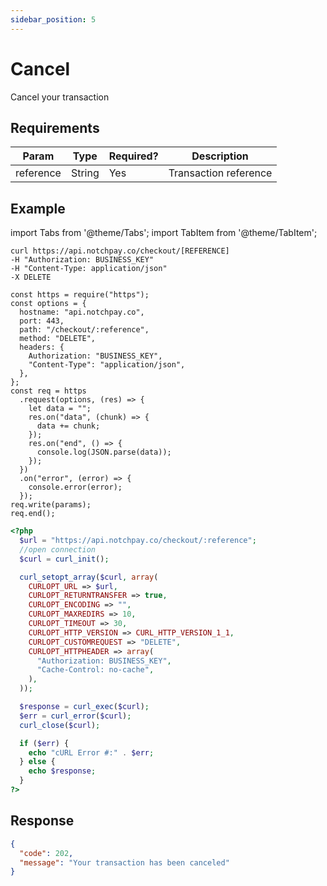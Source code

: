 ```yaml
---
sidebar_position: 5
---
```


# Cancel

Cancel your transaction

## Requirements

<table>
<thead>
<tr>
<th>Param</th>
<th>Type</th>
<th>Required?</th>
<th>Description</th>
</tr>
</thead>
<tbody>
<tr>
<td>reference</td>
<td>String</td>
<td>Yes</td>
<td>Transaction reference</td>
</tr>
</tbody>
</table>

## Example

import Tabs from '@theme/Tabs';
import TabItem from '@theme/TabItem';

<Tabs>
<TabItem value="curl" label="cURL">

```curl
curl https://api.notchpay.co/checkout/[REFERENCE]
-H "Authorization: BUSINESS_KEY"
-H "Content-Type: application/json"
-X DELETE
```

</TabItem>
<TabItem value="node" label="NodeJS">

```node
const https = require("https");
const options = {
  hostname: "api.notchpay.co",
  port: 443,
  path: "/checkout/:reference",
  method: "DELETE",
  headers: {
    Authorization: "BUSINESS_KEY",
    "Content-Type": "application/json",
  },
};
const req = https
  .request(options, (res) => {
    let data = "";
    res.on("data", (chunk) => {
      data += chunk;
    });
    res.on("end", () => {
      console.log(JSON.parse(data));
    });
  })
  .on("error", (error) => {
    console.error(error);
  });
req.write(params);
req.end();
```

</TabItem>
<TabItem value="php" label="PHP">

```php
<?php
  $url = "https://api.notchpay.co/checkout/:reference";
  //open connection
  $curl = curl_init();

  curl_setopt_array($curl, array(
    CURLOPT_URL => $url,
    CURLOPT_RETURNTRANSFER => true,
    CURLOPT_ENCODING => "",
    CURLOPT_MAXREDIRS => 10,
    CURLOPT_TIMEOUT => 30,
    CURLOPT_HTTP_VERSION => CURL_HTTP_VERSION_1_1,
    CURLOPT_CUSTOMREQUEST => "DELETE",
    CURLOPT_HTTPHEADER => array(
      "Authorization: BUSINESS_KEY",
      "Cache-Control: no-cache",
    ),
  ));

  $response = curl_exec($curl);
  $err = curl_error($curl);
  curl_close($curl);

  if ($err) {
    echo "cURL Error #:" . $err;
  } else {
    echo $response;
  }
?>
```

</TabItem>
</Tabs>

## Response

```json
{
  "code": 202,
  "message": "Your transaction has been canceled"
}
```
